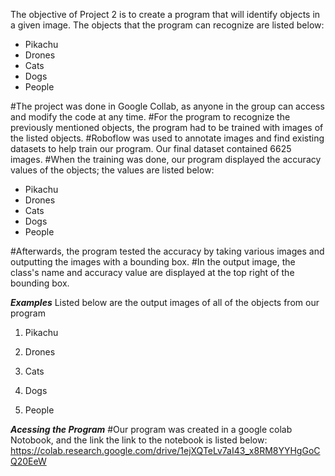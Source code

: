
The objective of Project 2 is to create a program that will identify objects in a given image. 
The objects that the program can recognize are listed below:
  * Pikachu
  * Drones
  * Cats
  * Dogs
  * People

#The project was done in Google Collab, as anyone in the group can access and modify the code at any time. 
#For the program to recognize the previously mentioned objects, the program had to be trained with images of the listed objects. 
#Roboflow was used to annotate images and find existing datasets to help train our program. Our final dataset contained 6625 images. 
#When the training was done, our program displayed the accuracy values of the objects; the values are listed below:
  * Pikachu  
  * Drones
  * Cats
  * Dogs
  * People

#Afterwards, the program tested the accuracy by taking various images and outputting the images with a bounding box. 
#In the output image, the class's name and accuracy value are displayed at the top right of the bounding box. 

***Examples*** 
Listed below are the output images of all of the objects from our program 
1) Pikachu
   
2) Drones
   
3) Cats

4) Dogs

5) People

***Acessing the Program*** 
#Our program was created in a google colab Notobook, and the link the link to the notebook is listed below:
https://colab.research.google.com/drive/1ejXQTeLv7aI43_x8RM8YYHgGoCQ20EeW
